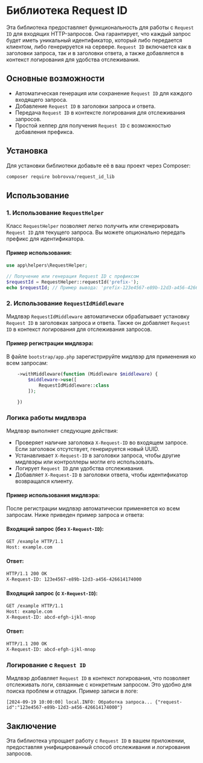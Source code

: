 # Библиотека Request ID

Эта библиотека предоставляет функциональность для работы с `Request ID` для входящих HTTP-запросов. Она гарантирует, что каждый запрос будет иметь уникальный идентификатор, который либо передается клиентом, либо генерируется на сервере. `Request ID` включается как в заголовки запроса, так и в заголовки ответа, а также добавляется в контекст логирования для удобства отслеживания.

## Основные возможности

- Автоматическая генерация или сохранение `Request ID` для каждого входящего запроса.
- Добавление `Request ID` в заголовки запроса и ответа.
- Передача `Request ID` в контексте логирования для отслеживания запросов.
- Простой хелпер для получения `Request ID` с возможностью добавления префикса.

## Установка

Для установки библиотеки добавьте её в ваш проект через Composer:

```bash
composer require bobrovva/request_id_lib
```

## Использование

### 1. Использование `RequestHelper`

Класс `RequestHelper` позволяет легко получить или сгенерировать `Request ID` для текущего запроса. Вы можете опционально передать префикс для идентификатора.

#### Пример использования:

```php
use app\helpers\RequestHelper;

// Получение или генерация Request ID с префиксом
$requestId = RequestHelper::requestId('prefix-');
echo $requestId; // Пример вывода: 'prefix-123e4567-e89b-12d3-a456-426614174000'
```

### 2. Использование `RequestIdMiddleware`

Мидлвэр `RequestIdMiddleware` автоматически обрабатывает установку `Request ID` в заголовках запроса и ответа. Также он добавляет `Request ID` в контекст логирования для отслеживания запросов.

#### Пример регистрации мидлвэра:

В файле `bootstrap/app.php` зарегистрируйте мидлвэр для применения ко всем запросам:

```php
    ->withMiddleware(function (Middleware $middleware) {
        $middleware->use([
            RequestIdMiddleware::class
        ]);

    })
```

### Логика работы мидлвэра

Мидлвэр выполняет следующие действия:
- Проверяет наличие заголовка `X-Request-ID` во входящем запросе. Если заголовок отсутствует, генерируется новый UUID.
- Устанавливает `X-Request-ID` в заголовки запроса, чтобы другие мидлвэры или контроллеры могли его использовать.
- Логирует `Request ID` для удобства отслеживания.
- Добавляет `X-Request-ID` в заголовки ответа, чтобы идентификатор возвращался клиенту.

#### Пример использования мидлвэра:

После регистрации мидлвэр автоматически применяется ко всем запросам. Ниже приведен пример запроса и ответа:

#### Входящий запрос (без `X-Request-ID`):
```bash
GET /example HTTP/1.1
Host: example.com
```

#### Ответ:
```bash
HTTP/1.1 200 OK
X-Request-ID: 123e4567-e89b-12d3-a456-426614174000
```

#### Входящий запрос (с `X-Request-ID`):
```bash
GET /example HTTP/1.1
Host: example.com
X-Request-ID: abcd-efgh-ijkl-mnop
```

#### Ответ:
```bash
HTTP/1.1 200 OK
X-Request-ID: abcd-efgh-ijkl-mnop
```

### Логирование с `Request ID`

Мидлвэр добавляет `Request ID` в контекст логирования, что позволяет отслеживать логи, связанные с конкретным запросом. Это удобно для поиска проблем и отладки. Пример записи в логе:

```
[2024-09-19 10:00:00] local.INFO: Обработка запроса... {"request-id":"123e4567-e89b-12d3-a456-426614174000"}
```

## Заключение

Эта библиотека упрощает работу с `Request ID` в вашем приложении, предоставляя унифицированный способ отслеживания и логирования запросов.